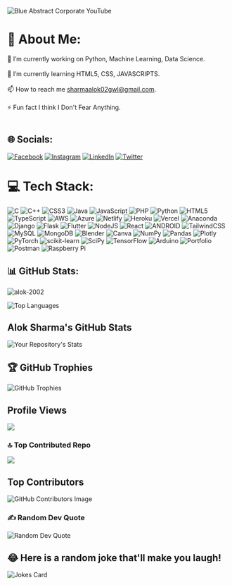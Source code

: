 
![Blue Abstract Corporate YouTube](https://github.com/Alok-2002/Alok-2002/assets/93814546/9b6339c8-9155-4e43-ab00-0af89aeccd7b)








# 💫 About Me:
🔭 I’m currently working on Python, Machine Learning, Data Science.<br><br>🌱 I’m currently learning HTML5, CSS, JAVASCRIPTS.<br><br>📫 How to reach me sharmaalok02gwl@gmail.com.<br><br>⚡ Fun fact I think I Don't Fear Anything.<br><br>


## 🌐 Socials:
[![Facebook](https://img.shields.io/badge/Facebook-%231877F2.svg?logo=Facebook&logoColor=white)](https://facebook.com/FLARExLUCIFER) [![Instagram](https://img.shields.io/badge/Instagram-%23E4405F.svg?logo=Instagram&logoColor=white)](https://instagram.com/atul_sharma.20) [![LinkedIn](https://img.shields.io/badge/LinkedIn-%230077B5.svg?logo=linkedin&logoColor=white)](https://linkedin.com/in/alok-sharma2002-) [![Twitter](https://img.shields.io/badge/Twitter-%231DA1F2.svg?logo=Twitter&logoColor=white)](https://twitter.com/atul_sharma_20) 


# 💻 Tech Stack:
![C](https://img.shields.io/badge/c-%2300599C.svg?style=for-the-badge&logo=c&logoColor=white) ![C++](https://img.shields.io/badge/c++-%2300599C.svg?style=for-the-badge&logo=c%2B%2B&logoColor=white) ![CSS3](https://img.shields.io/badge/css3-%231572B6.svg?style=for-the-badge&logo=css3&logoColor=white) ![Java](https://img.shields.io/badge/java-%23ED8B00.svg?style=for-the-badge&logo=java&logoColor=white) ![JavaScript](https://img.shields.io/badge/javascript-%23323330.svg?style=for-the-badge&logo=javascript&logoColor=%23F7DF1E) ![PHP](https://img.shields.io/badge/php-%23777BB4.svg?style=for-the-badge&logo=php&logoColor=white) ![Python](https://img.shields.io/badge/python-3670A0?style=for-the-badge&logo=python&logoColor=ffdd54) ![HTML5](https://img.shields.io/badge/html5-%23E34F26.svg?style=for-the-badge&logo=html5&logoColor=white) ![TypeScript](https://img.shields.io/badge/typescript-%23007ACC.svg?style=for-the-badge&logo=typescript&logoColor=white) ![AWS](https://img.shields.io/badge/AWS-%23FF9900.svg?style=for-the-badge&logo=amazon-aws&logoColor=white) ![Azure](https://img.shields.io/badge/azure-%230072C6.svg?style=for-the-badge&logo=azure-devops&logoColor=white) ![Netlify](https://img.shields.io/badge/netlify-%23000000.svg?style=for-the-badge&logo=netlify&logoColor=#00C7B7) ![Heroku](https://img.shields.io/badge/heroku-%23430098.svg?style=for-the-badge&logo=heroku&logoColor=white) ![Vercel](https://img.shields.io/badge/vercel-%23000000.svg?style=for-the-badge&logo=vercel&logoColor=white) ![Anaconda](https://img.shields.io/badge/Anaconda-%2344A833.svg?style=for-the-badge&logo=anaconda&logoColor=white) ![Django](https://img.shields.io/badge/django-%23092E20.svg?style=for-the-badge&logo=django&logoColor=white) ![Flask](https://img.shields.io/badge/flask-%23000.svg?style=for-the-badge&logo=flask&logoColor=white) ![Flutter](https://img.shields.io/badge/Flutter-%2302569B.svg?style=for-the-badge&logo=Flutter&logoColor=white) ![NodeJS](https://img.shields.io/badge/node.js-6DA55F?style=for-the-badge&logo=node.js&logoColor=white) ![React](https://img.shields.io/badge/react-%2320232a.svg?style=for-the-badge&logo=react&logoColor=%2361DAFB) ![ANDROID](https://img.shields.io/badge/android-%2320232a.svg?style=for-the-badge&logo=android&logoColor=%a4c639) ![TailwindCSS](https://img.shields.io/badge/tailwindcss-%2338B2AC.svg?style=for-the-badge&logo=tailwind-css&logoColor=white) ![MySQL](https://img.shields.io/badge/mysql-%2300f.svg?style=for-the-badge&logo=mysql&logoColor=white) ![MongoDB](https://img.shields.io/badge/MongoDB-%234ea94b.svg?style=for-the-badge&logo=mongodb&logoColor=white) ![Blender](https://img.shields.io/badge/blender-%23F5792A.svg?style=for-the-badge&logo=blender&logoColor=white) ![Canva](https://img.shields.io/badge/Canva-%2300C4CC.svg?style=for-the-badge&logo=Canva&logoColor=white) ![NumPy](https://img.shields.io/badge/numpy-%23013243.svg?style=for-the-badge&logo=numpy&logoColor=white) ![Pandas](https://img.shields.io/badge/pandas-%23150458.svg?style=for-the-badge&logo=pandas&logoColor=white) ![Plotly](https://img.shields.io/badge/Plotly-%233F4F75.svg?style=for-the-badge&logo=plotly&logoColor=white) ![PyTorch](https://img.shields.io/badge/PyTorch-%23EE4C2C.svg?style=for-the-badge&logo=PyTorch&logoColor=white) ![scikit-learn](https://img.shields.io/badge/scikit--learn-%23F7931E.svg?style=for-the-badge&logo=scikit-learn&logoColor=white) ![SciPy](https://img.shields.io/badge/SciPy-%230C55A5.svg?style=for-the-badge&logo=scipy&logoColor=%white) ![TensorFlow](https://img.shields.io/badge/TensorFlow-%23FF6F00.svg?style=for-the-badge&logo=TensorFlow&logoColor=white) ![Arduino](https://img.shields.io/badge/-Arduino-00979D?style=for-the-badge&logo=Arduino&logoColor=white) ![Portfolio](https://img.shields.io/badge/Portfolio-%23000000.svg?style=for-the-badge&logo=firefox&logoColor=#FF7139) ![Postman](https://img.shields.io/badge/Postman-FF6C37?style=for-the-badge&logo=postman&logoColor=white) ![Raspberry Pi](https://img.shields.io/badge/-RaspberryPi-C51A4A?style=for-the-badge&logo=Raspberry-Pi)



## 📊 GitHub Stats:

<p><img align="center" src="https://github-readme-streak-stats.herokuapp.com/?user=alok-2002&theme=blueberry" alt="alok-2002" /></p>


![Top Languages](https://github-readme-stats.vercel.app/api/top-langs/?username=Alok-2002&theme=blueberry&hide_border=false&include_all_commits=true&count_private=true&layout=compact)




## Alok Sharma's GitHub Stats

![Your Repository's Stats](https://github-readme-stats.vercel.app/api?username=Alok-2002&show_icons=true)


## 🏆 GitHub Trophies
![GitHub Trophies](https://github-profile-trophy.vercel.app/?username=Alok-2002&theme=radical&no-frame=false&no-bg=false&margin-w=4)




## Profile Views

![](https://komarev.com/ghpvc/?username=alok-2002&label=PROFILE+VIEWS)



### 🔝 Top Contributed Repo

![](https://github-contributor-stats.vercel.app/api?username=Alok-2002&limit=5&theme=tokyonight&combine_all_yearly_contributions=true)




## Top Contributors

![GitHub Contributors Image](https://contrib.rocks/image?repo=Alok-2002/python_projects)



### ✍️ Random Dev Quote
![Random Dev Quote](https://quotes-github-readme.vercel.app/api?type=horizontal&theme=radical)


## 😂 Here is a random joke that'll make you laugh!
![Jokes Card](https://readme-jokes.vercel.app/api)



